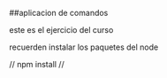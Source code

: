 ##aplicacion de comandos

este es el ejercicio del curso

recuerden instalar los paquetes del node 

//
npm install 
//